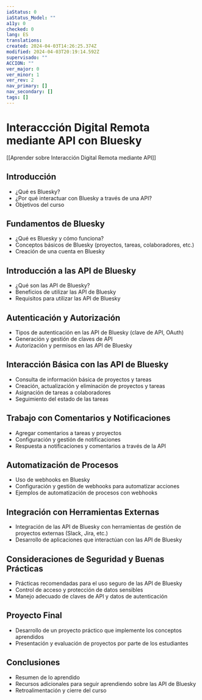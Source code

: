 ```yaml
---
iaStatus: 0
iaStatus_Model: ""
a11y: 0
checked: 0
lang: ES
translations: 
created: 2024-04-03T14:26:25.374Z
modified: 2024-04-03T20:19:14.592Z
supervisado: ""
ACCION: ""
ver_major: 0
ver_minor: 1
ver_rev: 2
nav_primary: []
nav_secondary: []
tags: []
---
```

# Interaccción Digital Remota mediante API con Bluesky

[[Aprender sobre Interacción Digital Remota mediante API]]

## Introducción
- ¿Qué es Bluesky?
- ¿Por qué interactuar con Bluesky a través de una API?
- Objetivos del curso

## Fundamentos de Bluesky
- ¿Qué es Bluesky y cómo funciona?
- Conceptos básicos de Bluesky (proyectos, tareas, colaboradores, etc.)
- Creación de una cuenta en Bluesky

## Introducción a las API de Bluesky
- ¿Qué son las API de Bluesky?
- Beneficios de utilizar las API de Bluesky
- Requisitos para utilizar las API de Bluesky

## Autenticación y Autorización
- Tipos de autenticación en las API de Bluesky (clave de API, OAuth)
- Generación y gestión de claves de API
- Autorización y permisos en las API de Bluesky

## Interacción Básica con las API de Bluesky
- Consulta de información básica de proyectos y tareas
- Creación, actualización y eliminación de proyectos y tareas
- Asignación de tareas a colaboradores
- Seguimiento del estado de las tareas

## Trabajo con Comentarios y Notificaciones
- Agregar comentarios a tareas y proyectos
- Configuración y gestión de notificaciones
- Respuesta a notificaciones y comentarios a través de la API

## Automatización de Procesos
- Uso de webhooks en Bluesky
- Configuración y gestión de webhooks para automatizar acciones
- Ejemplos de automatización de procesos con webhooks

## Integración con Herramientas Externas
- Integración de las API de Bluesky con herramientas de gestión de proyectos externas (Slack, Jira, etc.)
- Desarrollo de aplicaciones que interactúan con las API de Bluesky

## Consideraciones de Seguridad y Buenas Prácticas
- Prácticas recomendadas para el uso seguro de las API de Bluesky
- Control de acceso y protección de datos sensibles
- Manejo adecuado de claves de API y datos de autenticación

## Proyecto Final
- Desarrollo de un proyecto práctico que implemente los conceptos aprendidos
- Presentación y evaluación de proyectos por parte de los estudiantes

## Conclusiones
- Resumen de lo aprendido
- Recursos adicionales para seguir aprendiendo sobre las API de Bluesky
- Retroalimentación y cierre del curso
